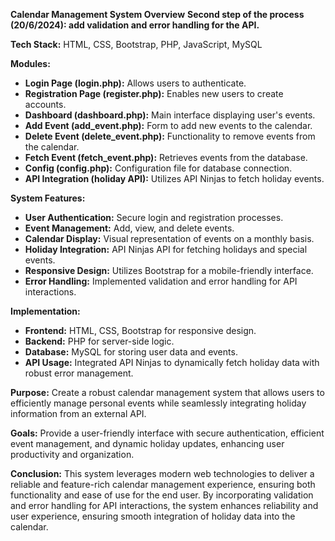 **Calendar Management System Overview**
**Second step of the process (20/6/2024): add validation and error handling for the API.**

**Tech Stack:** HTML, CSS, Bootstrap, PHP, JavaScript, MySQL

**Modules:**
- **Login Page (login.php):** Allows users to authenticate.
- **Registration Page (register.php):** Enables new users to create accounts.
- **Dashboard (dashboard.php):** Main interface displaying user's events.
- **Add Event (add_event.php):** Form to add new events to the calendar.
- **Delete Event (delete_event.php):** Functionality to remove events from the calendar.
- **Fetch Event (fetch_event.php):** Retrieves events from the database.
- **Config (config.php):** Configuration file for database connection.
- **API Integration (holiday API):** Utilizes API Ninjas to fetch holiday events.

**System Features:**
- **User Authentication:** Secure login and registration processes.
- **Event Management:** Add, view, and delete events.
- **Calendar Display:** Visual representation of events on a monthly basis.
- **Holiday Integration:** API Ninjas API for fetching holidays and special events.
- **Responsive Design:** Utilizes Bootstrap for a mobile-friendly interface.
- **Error Handling:** Implemented validation and error handling for API interactions.

**Implementation:**
- **Frontend:** HTML, CSS, Bootstrap for responsive design.
- **Backend:** PHP for server-side logic.
- **Database:** MySQL for storing user data and events.
- **API Usage:** Integrated API Ninjas to dynamically fetch holiday data with robust error management.

**Purpose:** 
Create a robust calendar management system that allows users to efficiently manage personal events while seamlessly integrating holiday information from an external API.

**Goals:** 
Provide a user-friendly interface with secure authentication, efficient event management, and dynamic holiday updates, enhancing user productivity and organization.

**Conclusion:**
This system leverages modern web technologies to deliver a reliable and feature-rich calendar management experience, ensuring both functionality and ease of use for the end user. By incorporating validation and error handling for API interactions, the system enhances reliability and user experience, ensuring smooth integration of holiday data into the calendar.

